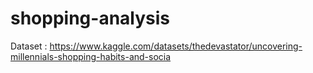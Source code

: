 # shopping-analysis
Dataset : https://www.kaggle.com/datasets/thedevastator/uncovering-millennials-shopping-habits-and-socia
